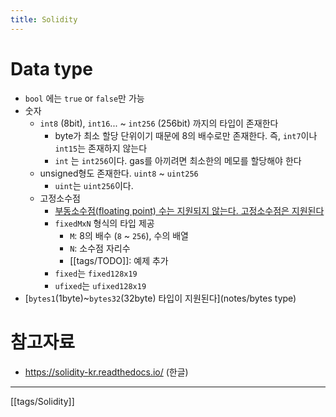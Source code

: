 ```yaml
---
title: Solidity
---
```

# Data type
- `bool` 에는 `true` or `false`만 가능
- 숫자
	- `int8` (8bit), `int16`... ~ `int256` (256bit) 까지의 타입이 존재한다
		- byte가 최소 할당 단위이기 때문에 8의 배수로만 존재한다. 즉, `int7`이나 `int15`는 존재하지 않는다
		- `int` 는 `int256`이다. gas를 아끼려면 최소한의 메모를 할당해야 한다
	- unsigned형도 존재한다. `uint8` ~ `uint256`
		- `uint`는 `uint256`이다.
	- 고정소수점
		- [부동소수점(floating point) 수는 지원되지 않는다. 고정소수점은 지원된다](https://solidity-kr.readthedocs.io/ko/latest/)
		- `fixedMxN` 형식의 타입 제공
			- `M`: 8의 배수 (`8` ~ `256`), 수의 배열
			- `N`: 소수점 자리수
			- [[tags/TODO]]: 예제 추가
		- `fixed`는 `fixed128x19`
		- `ufixed`는 `ufixed128x19`
- [`bytes1`(1byte)~`bytes32`(32byte) 타입이 지원된다](notes/bytes type) 

# 참고자료
- https://solidity-kr.readthedocs.io/ (한글)
---
[[tags/Solidity]]